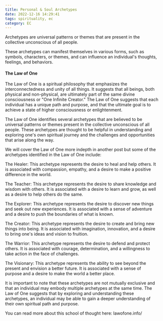 ```yaml
---
title: Personal & Soul Archetypes
date: 2022-12-16 14:29:41
tags: spirituality, ec
category: EC
---
```


Archetypes are universal patterns or themes that are present in the collective unconscious of all people.

These archetypes can manifest themselves in various forms, such as symbols, characters, or themes, and can influence an individual's thoughts, feelings, and behaviors.

#### The Law of One

The Law of One is a spiritual philosophy that emphasizes the interconnectedness and unity of all things. It suggests that all beings, both physical and non-physical, are ultimately part of the same divine consciousness or "One Infinite Creator." The Law of One suggests that each individual has a unique path and purpose, and that the ultimate goal is to achieve a state of higher consciousness or enlightenment.

The Law of One identifies several archetypes that are believed to be universal patterns or themes present in the collective unconscious of all people. These archetypes are thought to be helpful in understanding and exploring one's own spiritual journey and the challenges and opportunities that arise along the way.

We will cover the Law of One more indepth in another post but some of the archetypes identified in the Law of One include:

The Healer: This archetype represents the desire to heal and help others. It is associated with compassion, empathy, and a desire to make a positive difference in the world.

The Teacher: This archetype represents the desire to share knowledge and wisdom with others. It is associated with a desire to learn and grow, as well as a desire to help others do the same.

The Explorer: This archetype represents the desire to discover new things and seek out new experiences. It is associated with a sense of adventure and a desire to push the boundaries of what is known.

The Creator: This archetype represents the desire to create and bring new things into being. It is associated with imagination, innovation, and a desire to bring one's ideas and vision to fruition.

The Warrior: This archetype represents the desire to defend and protect others. It is associated with courage, determination, and a willingness to take action in the face of challenges.

The Visionary: This archetype represents the ability to see beyond the present and envision a better future. It is associated with a sense of purpose and a desire to make the world a better place.

It is important to note that these archetypes are not mutually exclusive and that an individual may embody multiple archetypes at the same time. The Law of One suggests that by exploring and understanding these archetypes, an individual may be able to gain a deeper understanding of their own spiritual path and purpose.

You can read more about this school of thought here: lawofone.info/